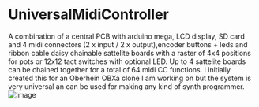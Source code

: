 # UniversalMidiController
A combination of a central PCB with arduino mega, LCD display, SD card and 4 midi connectors (2 x input / 2 x output),encoder buttons + leds and ribbon cable daisy chainable sattelite boards with a raster of 4x4 positions for pots or 12x12 tact switches with optional LED. 
Up to 4 sattelite boards can be chained together for a total of 64 midi CC functions.
I initially created this for an Oberhein OBXa clone I am working on but the system is very universal an can be used for making any kind of synth programmer.
![image](https://github.com/VerreyckenGerd/UniversalMidiController/assets/69856911/03b45798-9bad-4695-bcee-560bc0c15f5a)
